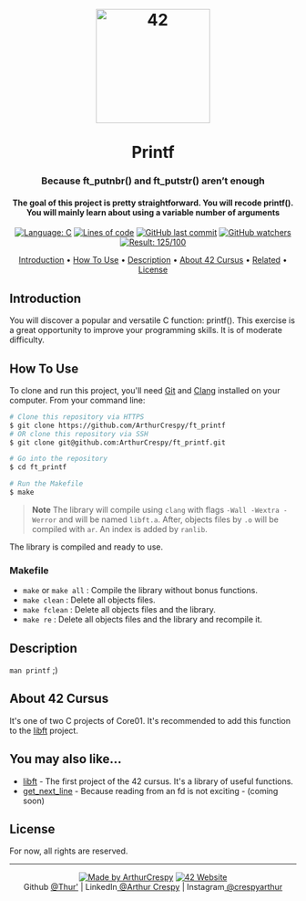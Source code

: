 <h1 align="center">
  <br>
  <a href="http://www.github.com/ArthurCrespy"><img src="https://42.fr/wp-content/uploads/2021/05/42-Final-sigle-seul.svg" alt="42" width="200"></a>
  <br><br>
  Printf
  <br>
</h1>

<h3 align="center">Because ft_putnbr() and ft_putstr() aren’t enough</h3>

<h4 align="center">The goal of this project is pretty straightforward. You will recode printf().
You will mainly learn about using a variable number of arguments</a></h4>

<p align="center">
    <a href="https://github.com/ArthurCrespy/ft_printf/search?l=c"> <img alt="Language: C" src="https://img.shields.io/badge/language-C-orange"></a>
    <a href="https://github.com/ArthurCrespy/ft_printf"> <img alt="Lines of code" src="https://img.shields.io/tokei/lines/github/ArthurCrespy/ft_printf"></a>
    <a href="https://github.com/ArthurCrespy/ft_printf/commits"> <img alt="GitHub last commit" src="https://img.shields.io/github/last-commit/ArthurCrespy/ft_printf?color=yellow"></a>
    <a href="https://github.com/ArthurCrespy/ft_printf/watchers"> <img alt="GitHub watchers" src="https://img.shields.io/github/watchers/ArthurCrespy/ft_printf?color=ff69b4"></a>
    <a href="https://projects.intra.42.fr/42cursus-ft_printf/acrespy"> <img alt="Result: 125/100" src="https://img.shields.io/badge/result-NA/100-brightgreen"></a>

</p>

<p align="center">
  <a href="#introduction">Introduction</a> •
  <a href="#how-to-use">How To Use</a> •
  <a href="#description">Description</a> •
  <a href="#about-42-cursus">About 42 Cursus</a> •
  <a href="#you-may-also-like">Related</a> •
  <a href="#license">License</a>
</p>

## Introduction

You will discover a popular and versatile C function: printf(). This exercise is a great opportunity to improve your programming skills. It is of moderate difficulty.
## How To Use

To clone and run this project, you'll need [Git](https://git-scm.com) and [Clang](https://clang.llvm.org/) installed on your computer. From your command line:

```bash
# Clone this repository via HTTPS
$ git clone https://github.com/ArthurCrespy/ft_printf
# OR clone this repository via SSH
$ git clone git@github.com:ArthurCrespy/ft_printf.git

# Go into the repository
$ cd ft_printf

# Run the Makefile
$ make
```

> **Note**
> The library will compile using ```clang``` with flags ```-Wall -Wextra -Werror``` and will be named ```libft.a```. After, objects files  by ```.o``` will be compiled with ```ar```. An index is added by ```ranlib```.

The library is compiled and ready to use.

### Makefile

- ```make``` or ```make all``` : Compile the library without bonus functions.
- ```make clean``` : Delete all objects files.
- ```make fclean``` : Delete all objects files and the library.
- ```make re``` : Delete all objects files and the library and recompile it.

## Description

```man printf``` ;)

## About 42 Cursus

It's one of two C projects of Core01. It's recommended to add this function to the <a href="https://github.com/ArthurCrespy/libft">libft</a> project.

## You may also like...

- [libft](https://github.com/ArthurCrespy/libft) - The first project of the 42 cursus. It's a library of useful functions.
- [get_next_line](https://github.com/ArthurCrespy/get_next_line) - Because reading from an fd is not exciting - (coming soon)

## License

For now, all rights are reserved.

---
<p align="center">
    <a href="https://github.com/ArthurCrespy"> <img alt="Made by ArthurCrespy" src="https://img.shields.io/badge/made%20by-ArthurCrespy-blue"></a>
    <a href="https://42.fr"><img alt="42 Website" src="https://img.shields.io/badge/website-42.fr-blue"></a>
    <br>
    Github <a href="https://github.com/ArthurCrespy" target="_blank">@Thur'</a> |
    LinkedIn<a href="https://fr.linkedin.com/in/crespyarthur" target="_blank"> @Arthur Crespy</a> |
    Instagram<a href="https://instagram.com/arthurcrespy" target="_blank"> @crespyarthur</a> 
</p>
